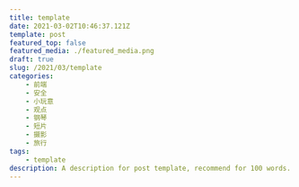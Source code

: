 ```yaml
---
title: template
date: 2021-03-02T10:46:37.121Z
template: post
featured_top: false
featured_media: ./featured_media.png
draft: true
slug: /2021/03/template
categories: 
    - 前端
    - 安全
    - 小玩意
    - 观点
    - 钢琴
    - 短片
    - 摄影
    - 旅行
tags:
    - template
description: A description for post template, recommend for 100 words. Must have one category, most have two. Recommend have two or three tags. Date is UTC format.
---
```


<!-- endExcerpt -->
